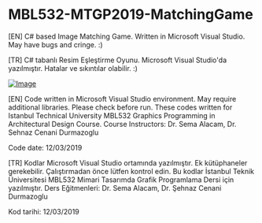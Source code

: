 # MBL532-MTGP2019-MatchingGame

[EN] C# based Image Matching Game. Written in Microsoft Visual Studio. May have bugs and cringe. :)

[TR] C# tabanlı Resim Eşleştirme Oyunu. Microsoft Visual Studio'da yazılmıştır. Hatalar ve sıkıntılar olabilir. :)

[![Image](https://i.hizliresim.com/hoam3go.gif)](https://hizliresim.com/hoam3go)

[EN] Code written in Microsoft Visual Studio environment. May require additional libraries. Please check before run. 
These codes written for Istanbul Technical University  MBL532 Graphics Programming in Architectural Design Course. 
Course Instructors: Dr. Sema Alacam, Dr. Sehnaz Cenani Durmazoglu

Code date: 12/03/2019

[TR] Kodlar Microsoft Visual Studio ortamında yazılmıştır. Ek kütüphaneler gerekebilir. Çalıştırmadan önce lütfen kontrol edin.
Bu kodlar İstanbul Teknik Üniversitesi MBL532 Mimari Tasarımda Grafik Programlama Dersi için yazılmıştır.
Ders Eğitmenleri: Dr. Sema Alacam, Dr. Şehnaz Cenani Durmazoglu

Kod tarihi: 12/03/2019
